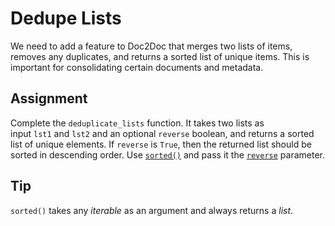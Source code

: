 # Dedupe Lists

We need to add a feature to Doc2Doc that merges two lists of items, removes any duplicates, and returns a sorted list of unique items. This is important for consolidating certain documents and metadata.

## Assignment

Complete the `deduplicate_lists` function. It takes two lists as input `lst1` and `lst2` and an optional `reverse` boolean, and returns a sorted list of unique elements. If `reverse` is `True`, then the returned list should be sorted in descending order. Use [`sorted()`](https://docs.python.org/3/library/functions.html#sorted) and pass it the [`reverse`](https://docs.python.org/3/howto/sorting.html#ascending-and-descending) parameter.

## Tip

`sorted()` takes any _iterable_ as an argument and always returns a _list_.